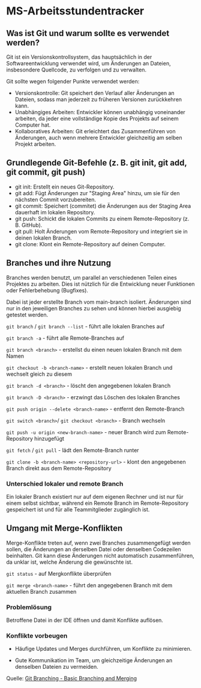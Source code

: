 # MS-Arbeitsstundentracker



## Was ist Git und warum sollte es verwendet werden?

Git ist ein Versionskontrollsystem, das hauptsächlich in der Softwareentwicklung verwendet wird, um Änderungen an Dateien, insbesondere Quellcode, zu verfolgen und zu verwalten.

Git sollte wegen folgender Punkte verwendet werden:

- Versionskontrolle: Git speichert den Verlauf aller Änderungen an Dateien, sodass man jederzeit zu früheren Versionen zurückkehren kann.
- Unabhängiges Arbeiten: Entwickler können unabhängig voneinander arbeiten, da jeder eine vollständige Kopie des Projekts auf seinem Computer hat.
- Kollaboratives Arbeiten: Git erleichtert das Zusammenführen von Änderungen, auch wenn mehrere Entwickler gleichzeitig am selben Projekt arbeiten.

## Grundlegende Git-Befehle (z. B. git init, git add, git commit, git push)

- git init: Erstellt ein neues Git-Repository.
- git add: Fügt Änderungen zur "Staging Area" hinzu, um sie für den nächsten Commit vorzubereiten.
- git commit: Speichert (commitet) die Änderungen aus der Staging Area dauerhaft im lokalen Repository.
- git push: Schickt die lokalen Commits zu einem Remote-Repository (z. B. GitHub).
- git pull: Holt Änderungen vom Remote-Repository und integriert sie in deinen lokalen Branch.
- git clone: Klont ein Remote-Repository auf deinen Computer.




## Branches und ihre Nutzung


Branches werden benutzt, um parallel an verschiedenen Teilen eines Projektes zu arbeiten. Dies ist 
nützlich für die Entwicklung neuer Funktionen oder Fehlerbehebung (Bugfixes). 

Dabei ist jeder erstellte Branch vom main-branch isoliert. Änderungen sind nur in den jeweiligen Branches zu sehen 
und können hierbei ausgiebig getestet werden.


`git branch` / `git branch --list`  - führt alle lokalen Branches auf 

`git branch -a`  - führt alle Remote-Branches auf


`git branch <branch>` - erstellst du einen neuen lokalen Branch mit dem Namen

`git checkout -b <branch-name>` - erstellt neuen lokalen Branch und wechselt gleich zu diesem



`git branch -d <branch>` - löscht den angegebenen lokalen Branch 

`git branch -D <branch>` - erzwingt das Löschen des lokalen Branches 

`git push origin --delete <branch-name>` - entfernt den Remote-Branch


`git switch <branch>`/ `git checkout <branch>` - Branch wechseln

`git push -u origin <new-branch-name>` - neuer Branch wird zum Remote-Repository hinzugefügt


`git fetch` / `git pull` - lädt den Remote-Branch runter

`git clone -b <branch-name> <repository-url>` - klont den angegebenen Branch direkt aus dem Remote-Repository



### Unterschied lokaler und remote Branch

Ein lokaler Branch existiert nur auf dem eigenen Rechner und 
ist nur für einem selbst sichtbar, während ein Remote Branch im Remote-Repository gespeichert ist 
und für alle Teammitglieder zugänglich ist.


## Umgang mit Merge-Konflikten

Merge-Konflikte treten auf, wenn zwei Branches zusammengefügt werden sollen, die Änderungen an derselben Datei oder denselben Codezeilen beinhalten. 
Git kann diese Änderungen nicht automatisch zusammenführen, da unklar ist, welche Änderung die gewünschte ist.

`git status` - auf Mergkonflikte überprüfen

`git merge <branch-name>` - führt den angegebenen Branch <branch-name> mit dem aktuellen Branch zusammen



### Problemlösung

Betroffene Datei in der IDE öffnen und damit Konflikte auflösen.


### Konflikte vorbeugen

- Häufige Updates und Merges durchführen, um Konflikte zu minimieren.

- Gute Kommunikation im Team, um gleichzeitige Änderungen an denselben Dateien zu vermeiden.


Quelle: [Git Branching - Basic Branching and Merging](https://git-scm.com/book/en/v2/Git-Branching-Basic-Branching-and-Merging) 